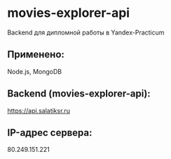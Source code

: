 # movies-explorer-api
Backend для дипломной работы в Yandex-Practicum
## Применено:
Node.js, MongoDB
## Backend (movies-explorer-api):
https://api.salatiksr.ru
## IP-адрес сервера:
80.249.151.221
